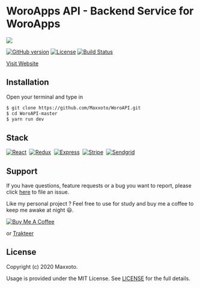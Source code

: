 # WoroApps API - Backend Service for WoroApps

<img src="./src/assets/images/github-image.png">

[![GitHub version](https://img.shields.io/badge/version-v1.0.0-blue.svg)](#)
[![License](https://img.shields.io/github/license/yilber/readme-boilerplate.svg)](https://github.com/Maxxoto/WoroFrontend/blob/master/LICENSE)
[![Build Status](https://travis-ci.org/Maxxoto/WoroAPI.svg?branch=master)](https://travis-ci.org/Maxxoto/WoroAPI)

[Visit Website](https://woroapps.vercel.app/)

## Installation

Open your terminal and type in

```sh
$ git clone https://github.com/Maxxoto/WoroAPI.git
$ cd WoroAPI-master
$ yarn run dev
```

## Stack

[![React](https://api.iconify.design/logos:react.svg?height=25)](https://reactjs.org/)&nbsp;
[![Redux](https://api.iconify.design/logos-redux.svg?height=25)](https://redux.js.org/)&nbsp;
[![Express](https://api.iconify.design/logos:express.svg?height=25)](https://expressjs.com/)&nbsp;
[![Stripe](https://api.iconify.design/logos:stripe.svg?height=25)](https://stripe.com/)&nbsp;
[![Sendgrid](https://api.iconify.design/logos:sendgrid.svg?height=25)](https://sendgrid.com/)

## Support

If you have questions, feature requests or a bug you want to report, please click [here](https://github.com/Maxxoto/WoroAPI/issues) to file an issue.

Like my personal project ? Feel free to use for study and buy me a coffee to keep me awake at night :smiley:.

<div>
<a href="https://www.buymeacoffee.com/nd5r9SV4N" target="_blank"><img src="https://www.buymeacoffee.com/assets/img/custom_images/orange_img.png" alt="Buy Me A Coffee" style="height: auto !important;width: auto !important;"></a>

or
<a href="https://trakteer.id/maxxoto" target="_blank"> Trakteer </a>

</div>

## License

Copyright (c) 2020 Maxxoto.

Usage is provided under the MIT License. See [LICENSE](https://github.com/Maxxoto/WoroAPI/blob/master/LICENSE) for the full details.
